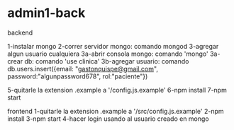 # admin1-back


backend

1-instalar mongo
2-correr servidor mongo: comando mongod
3-agregar algun usuario cualquiera
	3a-abrir consola mongo: comando 'mongo'
	3a-crear db: comando 'use clinica'
	3b-agregar usuario: comando db.users.insert({email: "gastonquispe@gmail.com", password:"algunpassword678", rol:"paciente"})

5-quitarle la extension .example a '/config.js.example'
6-npm install
7-npm start

frontend
1-quitarle la extension .example a '/src/config.js.example'
2-npm install
3-npm start
4-hacer login usando al usuario creado en mongo


